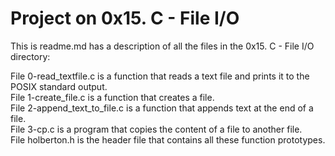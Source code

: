 # Project on 0x15. C - File I/O
This is readme.md has a description of all the files in the 0x15. C - File I/O directory:  

File 0-read_textfile.c is a function that reads a text file and prints it to the POSIX standard output.  
File 1-create_file.c is a function that creates a file.  
File 2-append_text_to_file.c is a function that appends text at the end of a file.  
File 3-cp.c is a program that copies the content of a file to another file.  
File holberton.h is the header file that contains all these function prototypes.  
